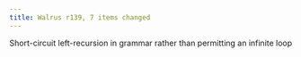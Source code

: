 ```yaml
---
title: Walrus r139, 7 items changed
---
```


Short-circuit left-recursion in grammar rather than permitting an infinite loop
